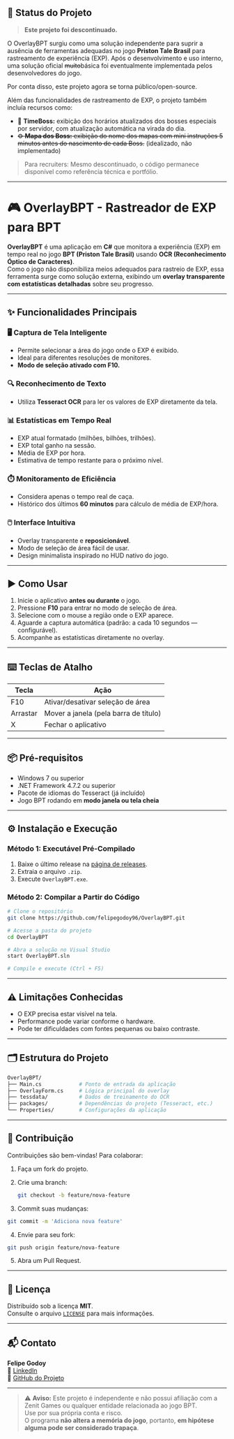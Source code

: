 
## 🛑 Status do Projeto

> **Este projeto foi descontinuado.**

O OverlayBPT surgiu como uma solução independente para suprir a ausência de ferramentas adequadas no jogo **Priston Tale Brasil** para rastreamento de experiência (EXP). Após o desenvolvimento e uso interno, uma solução oficial ~~muito~~básica foi eventualmente implementada pelos desenvolvedores do jogo.

Por conta disso, este projeto agora se torna público/open-source.

Além das funcionalidades de rastreamento de EXP, o projeto também incluía recursos como:

- 📅 **TimeBoss:** exibição dos horários atualizados dos bosses especiais por servidor, com atualização automática na virada do dia.
- ~~⚙️ **Mapa dos Boss:** exibição do nome dos mapas com mini instruções 5 minutos antes do nascimento de cada Boss.~~ (idealizado, não implementado)

> Para recruiters: Mesmo descontinuado, o código permanece disponível como referência técnica e portfólio.

---


# 🎮 OverlayBPT - Rastreador de EXP para BPT

**OverlayBPT** é uma aplicação em **C#** que monitora a experiência (EXP) em tempo real no jogo **BPT (Priston Tale Brasil)** usando **OCR (Reconhecimento Óptico de Caracteres)**.  
Como o jogo não disponibiliza meios adequados para rastreio de EXP, essa ferramenta surge como solução externa, exibindo um **overlay transparente com estatísticas detalhadas** sobre seu progresso.

---

## ✨ Funcionalidades Principais

### 🖥️ Captura de Tela Inteligente
- Permite selecionar a área do jogo onde o EXP é exibido.
- Ideal para diferentes resoluções de monitores.
- **Modo de seleção ativado com F10.**

### 🔍 Reconhecimento de Texto
- Utiliza **Tesseract OCR** para ler os valores de EXP diretamente da tela.

### 📊 Estatísticas em Tempo Real
- EXP atual formatado (milhões, bilhões, trilhões).
- EXP total ganho na sessão.
- Média de EXP por hora.
- Estimativa de tempo restante para o próximo nível.

### ⏱️ Monitoramento de Eficiência
- Considera apenas o tempo real de caça.
- Histórico dos últimos **60 minutos** para cálculo de média de EXP/hora.

### 🖱️ Interface Intuitiva
- Overlay transparente e **reposicionável**.
- Modo de seleção de área fácil de usar.
- Design minimalista inspirado no HUD nativo do jogo.

---

## ▶️ Como Usar

1. Inicie o aplicativo **antes ou durante** o jogo.
2. Pressione **F10** para entrar no modo de seleção de área.
3. Selecione com o mouse a região onde o EXP aparece.
4. Aguarde a captura automática (padrão: a cada 10 segundos — configurável).
5. Acompanhe as estatísticas diretamente no overlay.

---

## ⌨️ Teclas de Atalho

| Tecla     | Ação                                      |
|-----------|-------------------------------------------|
| F10       | Ativar/desativar seleção de área          |
| Arrastar  | Mover a janela (pela barra de título)     |
| X         | Fechar o aplicativo                       |

---

## 📦 Pré-requisitos

- Windows 7 ou superior  
- .NET Framework 4.7.2 ou superior  
- Pacote de idiomas do Tesseract (já incluído)  
- Jogo BPT rodando em **modo janela ou tela cheia**

---

## ⚙️ Instalação e Execução

### Método 1: Executável Pré-Compilado
1. Baixe o último release na [página de releases](https://github.com/felipegodoy96/OverlayBPT/releases).
2. Extraia o arquivo `.zip`.
3. Execute `OverlayBPT.exe`.

### Método 2: Compilar a Partir do Código

```bash
# Clone o repositório
git clone https://github.com/felipegodoy96/OverlayBPT.git

# Acesse a pasta do projeto
cd OverlayBPT

# Abra a solução no Visual Studio
start OverlayBPT.sln

# Compile e execute (Ctrl + F5)
```

---

## ⚠️ Limitações Conhecidas

- O EXP precisa estar visível na tela.
- Performance pode variar conforme o hardware.
- Pode ter dificuldades com fontes pequenas ou baixo contraste.

---

## 🗂️ Estrutura do Projeto

```bash
OverlayBPT/
├── Main.cs            # Ponto de entrada da aplicação
├── OverlayForm.cs     # Lógica principal do overlay
├── tessdata/          # Dados de treinamento do OCR
├── packages/          # Dependências do projeto (Tesseract, etc.)
└── Properties/        # Configurações da aplicação
```

---

## 🤝 Contribuição

Contribuições são bem-vindas! Para colaborar:

1. Faça um fork do projeto.
2. Crie uma branch:

   ```bash
   git checkout -b feature/nova-feature
   ```
3. Commit suas mudanças:

  ```bash
  git commit -m 'Adiciona nova feature'
  ```
4. Envie para seu fork:
  ```bash
  git push origin feature/nova-feature
  ```
5. Abra um Pull Request.

---

## 📄 Licença

Distribuído sob a licença **MIT**.  
Consulte o arquivo [`LICENSE`](LICENSE) para mais informações.

---

## 📬 Contato

**Felipe Godoy**  
🔗 [LinkedIn](https://www.linkedin.com/in/felipegodoy-dev/)  
🔗 [GitHub do Projeto](https://github.com/felipegodoy96/OverlayBPT)

---

> ⚠️ **Aviso:** Este projeto é independente e não possui afiliação com a Zenit Games ou qualquer entidade relacionada ao jogo BPT.  
> Use por sua própria conta e risco.  
> O programa **não altera a memória do jogo**, portanto, **em hipótese alguma pode ser considerado trapaça**.

